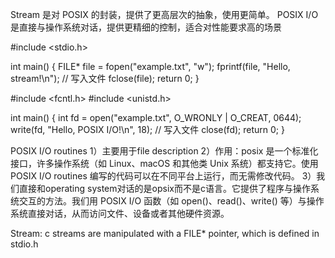 Stream 是对 POSIX 的封装，提供了更高层次的抽象，使用更简单。
POSIX I/O 是直接与操作系统对话，提供更精细的控制，适合对性能要求高的场景

#include <stdio.h>

int main() {
    FILE* file = fopen("example.txt", "w");
    fprintf(file, "Hello, stream!\n"); // 写入文件
    fclose(file);
    return 0;
}


#include <fcntl.h>
#include <unistd.h>

int main() {
    int fd = open("example.txt", O_WRONLY | O_CREAT, 0644);
    write(fd, "Hello, POSIX I/O!\n", 18); // 写入文件
    close(fd);
    return 0;
}

POSIX I/O routines
1）主要用于file description
2）作用：posix 是一个标准化接口，许多操作系统（如 Linux、macOS 和其他类 Unix 系统）都支持它。使用 POSIX I/O routines 编写的代码可以在不同平台上运行，而无需修改代码。
3）我们直接和operating system对话的是opsix而不是c语言。它提供了程序与操作系统交互的方法。我们用 POSIX I/O 函数（如 open()、read()、write() 等）与操作系统直接对话，从而访问文件、设备或者其他硬件资源。

Stream:
c streams are manipulated with a FILE* pointer, which is defined in stdio.h

